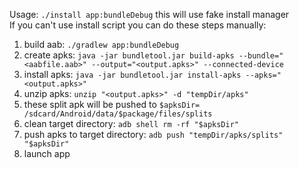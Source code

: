 Usage:
`./install app:bundleDebug`
this will use fake install manager\
If you can't use install script you can do these steps manually:
1. build aab: `./gradlew app:bundleDebug`
1. create apks: `java -jar bundletool.jar build-apks --bundle="<aabfile.aab>" --output="<output.apks>" --connected-device`
1. install apks: `java -jar bundletool.jar install-apks --apks="<output.apks>"`
1. unzip apks: `unzip "<output.apks>" -d "tempDir/apks"`
1. these split apk will be pushed to `$apksDir= /sdcard/Android/data/$package/files/splits`
1. clean target directory: `adb shell rm -rf "$apksDir"`
1. push apks to target directory: `adb push "tempDir/apks/splits" "$apksDir"`
1. launch app
